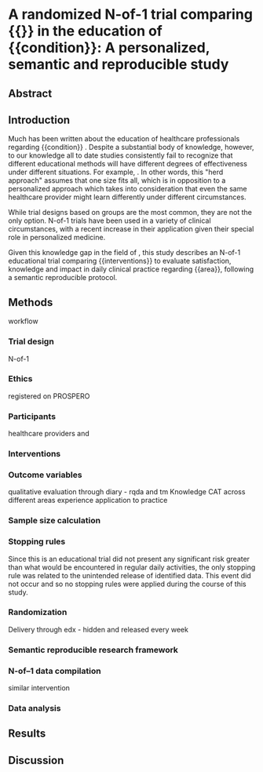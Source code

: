 # A randomized N-of-1 trial comparing {{}} in the education of {{condition}}: A personalized, semantic and reproducible study


<!-- 
diferentes construtos associados a um topico de um curso
CAT
mixed methods
 -->


<!-- 1. experience (satisfaction) 2. alteração prática clínica 3. conhecimento 4. engagement -->

## Abstract


## Introduction

Much has been written about the education of healthcare professionals regarding {{condition}} <!-- ref -->. Despite a substantial body of knowledge, however, to our knowledge all to date studies consistently fail to recognize that different educational methods will have different degrees of effectiveness under different situations. For example, <!-- ref -->. In other words, this "herd approach" assumes that one size fits all, which is in opposition to a personalized approach which takes into consideration that even the same healthcare provider might learn differently under different circumstances. 

<!-- lit review on education of the condition -->

While trial designs based on groups are the most common, they are not the only option. N-of-1 trials have been used in a variety of clinical circumstances, with a recent increase in their application given their special role in personalized medicine. <!-- define and cite our paper  --> <!-- lit review explain that nof1 is aggregated through meta-analyses, thus requiring a high degree of standardization which is currently absent -->

Given this knowledge gap in the field of <!-- condition -->, this study describes an N-of-1 educational trial comparing {{interventions}} to evaluate satisfaction, knowledge and impact in daily clinical practice regarding {{area}}, following a semantic reproducible protocol.


## Methods

workflow

### Trial design
N-of-1


### Ethics

registered on PROSPERO

### Participants

healthcare providers and 

### Interventions

<!-- precog experiment database -->

### Outcome variables



qualitative evaluation through diary - rqda and tm
Knowledge CAT across different areas
experience
application to practice


### Sample size calculation

<!-- check -->

### Stopping rules

Since this is an educational trial did not present any significant risk greater than what would be encountered in regular daily activities, the only stopping rule was related to the unintended release of identified data. This event did not occur and so no stopping rules were applied during the course of this study.

### Randomization

Delivery through edx - hidden and released every week


### Semantic reproducible research framework

<!--
Rmarkdown
data json and csv, rdf - versioned through git

semantics: dublin core, mesh

-->

### N-of–1 data compilation

similar intervention 

### Data analysis

<!-- bayes -->






## Results


## Discussion